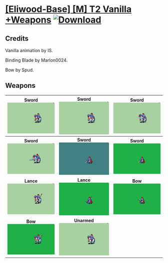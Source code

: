 # [\[Eliwood-Base\] \[M\] T2 Vanilla +Weapons](./) [![Download](https://img.shields.io/badge/Download-%5BEliwood--Base%5D%20%5BM%5D%20T2%20Vanilla%20+Weapons-red)](https://minhaskamal.github.io/DownGit/#/home?url=https://github.com/Klokinator/FE-Repo/tree/main/Battle%20Animations/Lords%20-%20FE6,%20FE7%20Types/%5BEliwood-Base%5D%20%5BM%5D%20T2%20Vanilla%20+Weapons)
## Credits

Vanilla animation by IS.

Binding Blade by Marlon0024.

Bow by Spud.



## Weapons

| <b>Sword</b><br/><img alt="Sword animation" src="./1.%20Sword/Sword.gif"/> | <b>Sword</b><br/><img alt="Sword animation" src="./1.%20Sword%20(Binding%20Blade)%20%7BMarlon0024%7D/Sword.gif"/> | <b>Sword</b><br/><img alt="Sword animation" src="./1.%20Sword%20(Durandal%20Beta)/Sword.gif"/> |
| :---: | :---: | :---: |
| <b>Sword</b><br/><img alt="Sword animation" src="./1.%20Sword%20(Durandal)/Sword.gif"/> | <b>Sword</b><br/><img alt="Sword animation" src="./1.%20Sword%20(Jojowood)/Sword.gif"/> | <b>Sword</b><br/><img alt="Sword animation" src="./1.%20Sword%20(Slash)/Sword.gif"/> |
| <b>Lance</b><br/><img alt="Lance animation" src="./2.%20Lance/Lance.gif"/> | <b>Lance</b><br/><img alt="Lance animation" src="./2.%20Lance%20%7BSpud%7D/Lance.gif"/> | <b>Bow</b><br/><img alt="Bow animation" src="./5.%20Bow/Bow.gif"/> |
| <b>Bow</b><br/><img alt="Bow animation" src="./5.%20Bow%20%7BSpud%7D/Bow.gif"/> | <b>Unarmed</b><br/><img alt="Unarmed animation" src="./8.%20Unarmed/Unarmed.gif"/> |
